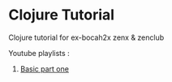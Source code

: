 # Clojure Tutorial

Clojure tutorial for ex-bocah2x zenx &amp; zenclub  

Youtube playlists :

1. <a href="https://www.youtube.com/playlist?list=PLlTjr2CPUG1-tA4FMIGCCyJFGuZbB-gpq">Basic part one</a>  
